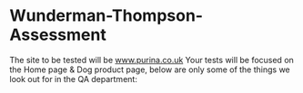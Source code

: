 # Wunderman-Thompson-Assessment
The site to be tested will be www.purina.co.uk    Your tests will be focused on the Home page &amp; Dog product page, below are only some of the things we look out for in the QA department:
